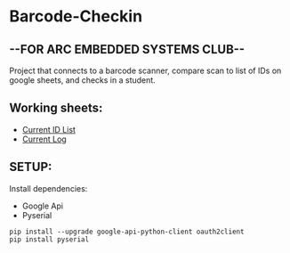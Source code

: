 # Barcode-Checkin

## --FOR ARC EMBEDDED SYSTEMS CLUB--

Project that connects to a barcode scanner, compare scan to list of IDs on google sheets, and checks in a student. 

## Working sheets: 
- [Current ID List](https://docs.google.com/spreadsheets/d/1OZGMLB5fagiBeAG8-FHYKJ7YbWZvw7fJonjZjkVyDYI/)
- [Current Log](https://docs.google.com/spreadsheets/d/1bpBm-T6QB6inECZl_hKLomBEZMoUAe5GaMM-yyHtoG4/)

## SETUP:
Install dependencies:
- Google Api
- Pyserial
```
pip install --upgrade google-api-python-client oauth2client
pip install pyserial
```

